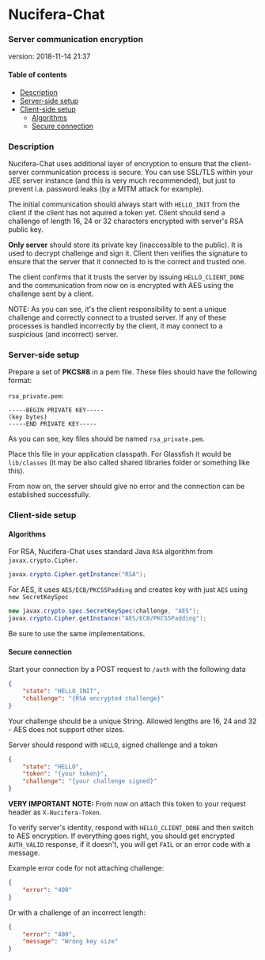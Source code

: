 # Nucifera-Chat
### Server communication encryption 
version: 2018-11-14 21:37

#### Table of contents
* [Description](#Description)
* [Server-side setup](#server-side-setup)
* [Client-side setup](#client-side-setup)
  * [Algorithms](#Algorithms)
  * [Secure connection](#secure-connection)

### Description
Nucifera-Chat uses additional layer of encryption to ensure that the client-server communication process is secure. 
You can use SSL/TLS within your JEE server instance (and this is very much recommended), but just to prevent i.a. password leaks (by a MITM attack for example).

The initial communication should always start with `HELLO_INIT` from the client if the client has not aquired a token yet. Client should send a challenge of length 16, 24 or 32 characters encrypted with server's RSA public key.

**Only server** should store its private key (inaccessible to the public). It is used to decrypt challenge and sign it. Client then verifies the signature to ensure that the server that it connected to is the correct and trusted one.

The client confirms that it trusts the server by issuing `HELLO_CLIENT_DONE` and the communication from now on is encrypted with AES using the challenge sent by a client.

NOTE: As you can see, it's the client responsibility to sent a unique challenge and correctly connect to a trusted server. If any of these processes is handled incorrectly by the client, it may connect to a suspicious (and incorrect) server.

### Server-side setup
Prepare a set of **PKCS#8** in a pem file. These files should have the following format:

`rsa_private.pem`:
```
-----BEGIN PRIVATE KEY-----
(key bytes)
-----END PRIVATE KEY-----
```

As you can see, key files should be named `rsa_private.pem`.

Place this file in your application classpath. For Glassfish it would be `lib/classes` (it may be also called shared libraries folder or something like this).

From now on, the server should give no error and the connection can be established successfully.

### Client-side setup
#### Algorithms
For RSA, Nucifera-Chat uses standard Java `RSA` algorithm from `javax.crypto.Cipher`.
```java
javax.crypto.Cipher.getInstance("RSA");
```

For AES, it uses `AES/ECB/PKCS5Padding` and creates key with just `AES` using `new SecretKeySpec`
```java
new javax.crypto.spec.SecretKeySpec(challenge, "AES");
javax.crypto.Cipher.getInstance("AES/ECB/PKCS5Padding");
```

Be sure to use the same implementations.

#### Secure connection
Start your connection by a POST request to `/auth` with the following data
```json
{
	"state": "HELLO_INIT",
	"challenge": "{RSA encrypted challenge}"
}
```
Your challenge should be a unique String. Allowed lengths are 16, 24 and 32 - AES does not support other sizes.

Server should respond with `HELLO`, signed challenge and a token
```json
{
	"state": "HELLO",
	"token": "{your token}",
	"challenge": "{your challenge signed}"
}
```

**VERY IMPORTANT NOTE:** From now on attach this token to your request header as `X-Nucifera-Token`. 

To verify server's identity, respond with `HELLO_CLIENT_DONE` and then switch to AES encryption. If everything goes right, you should get encrypted `AUTH_VALID` response, if it doesn't, you will get `FAIL` or an error code with a message.

Example error code for not attaching challenge:
```json
{
	"error": "400"
}
```

Or with a challenge of an incorrect length:
```json
{
	"error": "400",
	"message": "Wrong key size"
}
```
